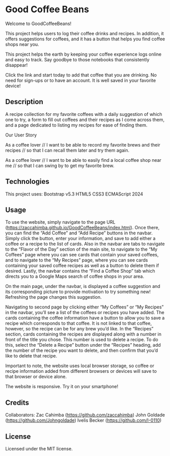 # Good Coffee Beans

Welcome to GoodCoffeeBeans!

This project helps users to log their coffee drinks and recipes. In addition, it offers suggestions for coffees, and it has a button that helps you find coffee shops near you. 

This project helps the earth by keeping your coffee experience logs online and easy to track. Say goodbye to those notebooks that consistently disappear! 

Click the link and start today to add that coffee that you are drinking. No need for sign-ups or to have an account. It is well saved in your favorite device!

## Description

A recipe collection for my favorite coffees with a daily suggestion of which one to try, a form to fill out coffees and their recipes as I come across them, and a page dedicated to listing my recipes for ease of finding them.

Our User Story

As a coffee lover // I want to be able to record my favorite brews and their recipes // so that I can recall them later and try them again.

As a coffee lover // I want to be able to easily find a local coffee shop near me // so that I can swing by to get my favorite brew.

## Technologies

This project uses:
Bootstrap v5.3
HTML5 
CSS3
ECMAScript 2024


## Usage


To use the website, simply navigate to the page URL (https://zaccahimba.github.io/GoodCoffeeBeans/index.html). Once there, you can find the “Add Coffee” and “Add Recipe” buttons in the navbar. Simply click the button, enter your information, and save to add either a coffee or a recipe to the list of cards. Also in the navbar are tabs to navigate to the “Flavor of the Day” section of the main site, to navigate to the “My Coffees” page where you can see cards that contain your saved coffees, and to navigate to the “My Recipes” page, where you can see cards containing your saved coffee recipes as well as a button to delete them if desired. Lastly, the navbar contains the “Find a Coffee Shop” tab which directs you to a Google Maps search of coffee shops in your area.

On the main page, under the navbar, is displayed a coffee suggestion and its corresponding picture to provide motivation to try something new! Refreshing the page changes this suggestion.

Navigating to second page by clicking either “My Coffees” or “My Recipes” in the navbar, you’ll see a list of the coffees or recipes you have added. The cards containing the coffee information have a button to allow you to save a recipe which corresponds to that coffee. It is not linked to that coffee, however, so the recipe can be for any brew you’d like. In the “Recipes” section, cards containing the recipes are displayed along with a number in front of the title you chose. This number is used to delete a recipe. To do this, select the “Delete a Recipe” button under the “Recipes” heading, add the number of the recipe you want to delete, and then confirm that you’d like to delete that recipe.

Important to note, the website uses local browser storage, so coffee or recipe information added from different browsers or devices will save to that browser or device alone. 

The website is responsive. Try it on your smartphone!


## Credits


Collaborators:
Zac Cahimba (https://github.com/zaccahimba)
John Goldade (https://github.com/Johngoldade)
Ivelis Becker (https://github.com/I-0110)

## License


Licensed under the MIT license.


